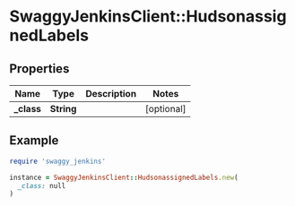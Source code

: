 # SwaggyJenkinsClient::HudsonassignedLabels

## Properties

| Name | Type | Description | Notes |
| ---- | ---- | ----------- | ----- |
| **_class** | **String** |  | [optional] |

## Example

```ruby
require 'swaggy_jenkins'

instance = SwaggyJenkinsClient::HudsonassignedLabels.new(
  _class: null
)
```

